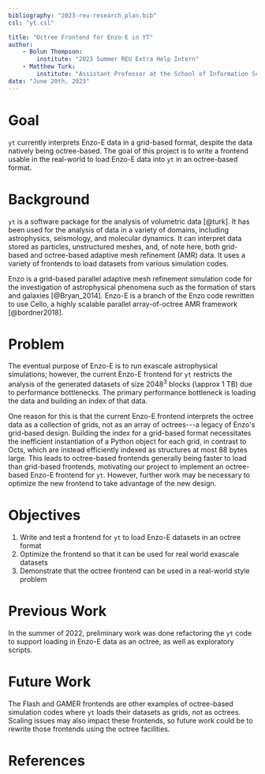 ```yaml
---
bibliography: "2023-reu-research_plan.bib"
csl: "yt.csl"

title: "Octree Frontend for Enzo-E in YT"
author: 
    - Bolun Thompson:
        institute: "2023 Summer REU Extra Help Intern"
    - Matthew Turk:
        institute: "Assistant Professor at the School of Information Sciences"
date: "June 20th, 2023"
---
```


# Goal
`yt` currently interprets Enzo-E data in a grid-based format, despite the data
natively being octree-based. The goal of this project is to write a frontend
usable in the real-world to load Enzo-E data into `yt` in an octree-based
format.

# Background
`yt` is a software package for the analysis of volumetric data [@turk]. It has
been used for the analysis of data in a variety of domains, including
astrophysics, seismology, and molecular dynamics. It can interpret data stored
as particles, unstructured meshes, and, of note here, both grid-based and
octree-based adaptive mesh refinement (AMR) data. It uses a variety of frontends
to load datasets from various simulation codes.

Enzo is a grid-based parallel adaptive mesh refinement simulation code for the
investigation of astrophysical phenomena such as the formation of stars and
galaxies [@Bryan_2014]. Enzo-E is a branch of the Enzo code rewritten to use
Cello, a highly scalable parallel array-of-octree AMR framework [@bordner2018].

# Problem

The eventual purpose of Enzo-E is to run exascale astrophysical simulations;
however, the current Enzo-E frontend for `yt` restricts the analysis of the
generated datasets of size $2048^3$ blocks (\approx 1 TB) due to performance bottlenecks. The
primary performance bottleneck is loading the data and building an index of that
data.

One reason for this is that the current Enzo-E frontend interprets the octree
data as a collection of grids, not as an array of octrees---a legacy of Enzo's
grid-based design. Building the index for a grid-based format necessitates the
inefficient instantiation of a Python object for each grid, in contrast to Octs,
which are instead efficiently indexed as structures at most 88 bytes large. This
leads to octree-based frontends generally being faster to load than grid-based
frontends, motivating our project to implement an octree-based Enzo-E frontend
for `yt`. However, further work may be necessary to optimize the new frontend to
take advantage of the new design.

# Objectives
1. Write and test a frontend for `yt` to load Enzo-E datasets in an octree
   format
2. Optimize the frontend so that it can be used for real world exascale
   datasets
3. Demonstrate that the octree frontend can be used in a real-world style
   problem

# Previous Work
In the summer of 2022, preliminary work was done refactoring the `yt` code to
support loading in Enzo-E data as an octree, as well as exploratory scripts.

# Future Work

The Flash and GAMER frontends are other examples of octree-based simulation
codes where `yt` loads their  datasets as grids, not as octrees. Scaling issues
may also impact these frontends, so future work could be to rewrite those
frontends using the octree facilities.

# References
